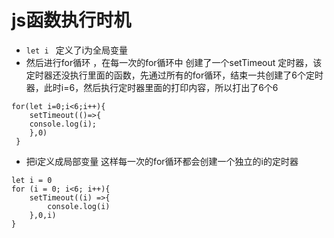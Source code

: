 # js函数执行时机
* ```let i ```    定义了i为全局变量
* 然后进行for循环 ，在每一次的for循环中 创建了一个setTimeout 定时器，该定时器还没执行里面的函数，先通过所有的for循环，结束一共创建了6个定时器，此时i=6，然后执行定时器里面的打印内容，所以打出了6个6

```
for(let i=0;i<6;i++){
    setTimeout(()=>{
    console.log(i);
    },0)
 }
```
* 把i定义成局部变量 这样每一次的for循环都会创建一个独立的i的定时器 

```
let i = 0
for (i = 0; i<6; i++){    
    setTimeout((i) =>{
        console.log(i)
    },0,i)
}
```
